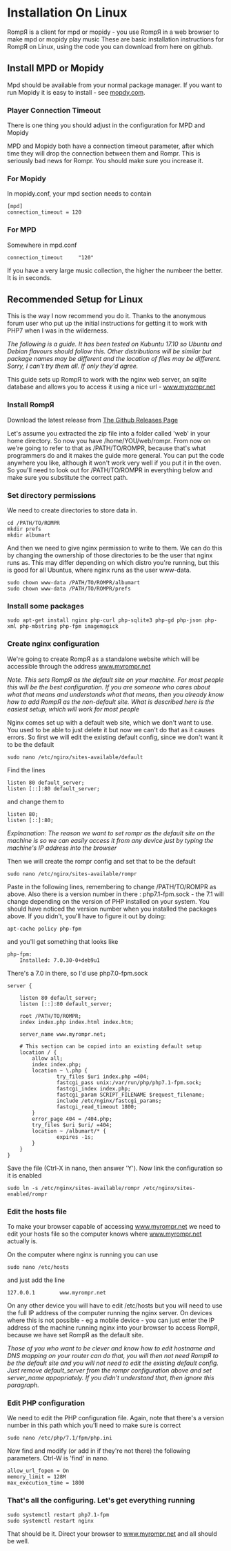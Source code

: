 # Installation On Linux

RompЯ is a client for mpd or mopidy - you use RompЯ in a web browser to make mpd or mopidy play music
These are basic installation instructions for RompЯ on Linux, using the code you can download from here on github.

## Install MPD or Mopidy

Mpd should be available from your normal package manager. If you want to run Mopidy it is easy to install -  see [mopdy.com](http://www.mopidy.com).


### Player Connection Timeout

There is one thing you should adjust in the configuration for MPD and Mopidy

MPD and Mopidy both have a connection timeout parameter, after which time they will drop the connection between them and Rompr. This is seriously bad news for Rompr. You should make sure you increase it.

### For Mopidy

In mopidy.conf, your mpd section needs to contain

    [mpd]
    connection_timeout = 120

### For MPD

Somewhere in mpd.conf

    connection_timeout     "120"


If you have a very large music collection, the higher the numbeer the better. It is in seconds.


## Recommended Setup for Linux

This is the way I now recommend you do it. Thanks to the anonymous forum user who put up the initial instructions for getting it to work with PHP7 when I was in the wilderness.

_The following is a guide. It has been tested on Kubuntu 17.10 so Ubuntu and Debian flavours should follow this. Other distributions will be similar but package names may be different and the location of files may be different. Sorry, I can't try them all. If only they'd agree._

This guide sets up RompЯ to work with the nginx web server, an sqlite database and allows you to access it using a nice url - www.myrompr.net

### Install RompЯ

Download the latest release from [The Github Releases Page](https://github.com/fatg3erman/RompR/releases)

Let's assume you extracted the zip file into a folder called 'web' in your home directory. So now you have /home/YOU/web/rompr. From now on we're going to refer to that as /PATH/TO/ROMPR, because that's what programmers do and it makes the guide more general. You can put the code anywhere you like, although it won't work very well if you put it in the oven. So you'll need to look out for /PATH/TO/ROMPR in everything below and make sure you substitute the correct path.

### Set directory permissions

We need to create directories to store data in.

    cd /PATH/TO/ROMPR
    mkdir prefs
    mkdir albumart


And then we need to give nginx permission to write to them. We can do this by changing the ownership of those directories to be the user that nginx runs as. This may differ depending on which distro you're running, but this is good for all Ubuntus, where nginx runs as the user www-data.

    sudo chown www-data /PATH/TO/ROMPR/albumart
    sudo chown www-data /PATH/TO/ROMPR/prefs


### Install some packages

    sudo apt-get install nginx php-curl php-sqlite3 php-gd php-json php-xml php-mbstring php-fpm imagemagick

### Create nginx configuration

We're going to create RompЯ as a standalone website which will be accessible through the address www.myrompr.net

_Note. This sets RompЯ as the default site on your machine. For most people this will be the best configuration. If you are someone who cares about what that means and understands what that means, then you already know how to add RompЯ as the non-default site. What is described here is the easiest setup, which will work for most people_

Nginx comes set up with a default web site, which we don't want to use. You used to be able to just delete it but now we can't do that as it causes errors. So first we will edit the existing default config, since we don't want it to be the default

    sudo nano /etc/nginx/sites-available/default

Find the lines

    listen 80 default_server;
    listen [::]:80 default_server;

and change them to

    listen 80;
    listen [::]:80;

_Explnanation: The reason we want to set rompr as the default site on the machine is so we can easily access it from any device just by typing the machine's IP address into the browser_


Then we will create the rompr config and set that to be the default

    sudo nano /etc/nginx/sites-available/rompr

Paste in the following lines, remembering to change /PATH/TO/ROMPR as above.
Also there is a version number in there : php7.1-fpm.sock - the 7.1 will change depending on the version of PHP installed on your system. You should have noticed the version number when you installed the packages above. If you didn't, you'll have to figure it out by doing:

    apt-cache policy php-fpm

and you'll get something that looks like

    php-fpm:
        Installed: 7.0.30-0+deb9u1

There's a 7.0 in there, so I'd use php7.0-fpm.sock

    server {

        listen 80 default_server;
        listen [::]:80 default_server;

        root /PATH/TO/ROMPR;
        index index.php index.html index.htm;

        server_name www.myrompr.net;

        # This section can be copied into an existing default setup
        location / {
            allow all;
            index index.php;
            location ~ \.php {
                    try_files $uri index.php =404;
                    fastcgi_pass unix:/var/run/php/php7.1-fpm.sock;
                    fastcgi_index index.php;
                    fastcgi_param SCRIPT_FILENAME $request_filename;
                    include /etc/nginx/fastcgi_params;
                    fastcgi_read_timeout 1800;
            }
            error_page 404 = /404.php;
            try_files $uri $uri/ =404;
            location ~ /albumart/* {
                    expires -1s;
            }
        }
    }

Save the file (Ctrl-X in nano, then answer 'Y'). Now link the configuration so it is enabled

    sudo ln -s /etc/nginx/sites-available/rompr /etc/nginx/sites-enabled/rompr

### Edit the hosts file

To make your browser capable of accessing www.myrompr.net we need to edit your hosts file so the computer knows where www.myrompr.net actually is.

On the computer where nginx is running you can use

    sudo nano /etc/hosts

and just add the line

    127.0.0.1        www.myrompr.net

On any other device you will have to edit /etc/hosts but you will need to use the full IP address of the computer running the nginx server. On devices where this is not possible - eg a mobile device - you can just enter the IP address of the machine running nginx into your browser to access RompЯ, because we have set RompЯ as the default site.

_Those of you who want to be clever and know how to edit hostname and DNS mapping on your router can do that, you will then not need RompЯ to be the default site and you will not need to edit the existing default config. Just remove default_server from the rompr configuration above and set server_name appopriately. If you didn't understand that, then ignore this paragraph._

### Edit PHP configuration

We need to edit the PHP configuration file. Again, note that there's a version number in this path which you'll need to make sure is correct

    sudo nano /etc/php/7.1/fpm/php.ini

Now find and modify (or add in if they're not there) the following parameters. Ctrl-W is 'find' in nano.

    allow_url_fopen = On
    memory_limit = 128M
    max_execution_time = 1800

### That's all the configuring. Let's get everything running

    sudo systemctl restart php7.1-fpm
    sudo systemctl restart nginx

That should be it. Direct your browser to www.myrompr.net and all should be well.
